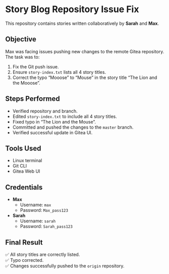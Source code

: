 # Story Blog Repository Issue Fix

This repository contains stories written collaboratively by **Sarah** and **Max**.

## Objective
Max was facing issues pushing new changes to the remote Gitea repository. The task was to:
1. Fix the Git push issue.
2. Ensure `story-index.txt` lists all 4 story titles.
3. Correct the typo “Mooose” to “Mouse” in the story title “The Lion and the Mooose”.

## Steps Performed
- Verified repository and branch.
- Edited `story-index.txt` to include all 4 story titles.
- Fixed typo in “The Lion and the Mouse”.
- Committed and pushed the changes to the `master` branch.
- Verified successful update in Gitea UI.

## Tools Used
- Linux terminal
- Git CLI
- Gitea Web UI

## Credentials
- **Max**
  - Username: `max`
  - Password: `Max_pass123`
- **Sarah**
  - Username: `sarah`
  - Password: `Sarah_pass123`

## Final Result
✅ All story titles are correctly listed.  
✅ Typo corrected.  
✅ Changes successfully pushed to the `origin` repository.
